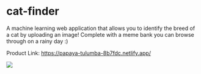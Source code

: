 # cat-finder
A machine learning web application that allows you to identify the breed of a cat by uploading an image! Complete with a meme bank you can browse through on a rainy day :)

Product Link: https://papaya-tulumba-8b7fdc.netlify.app/

![](cat-finder-demo.gif)
